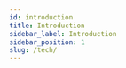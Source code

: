```yaml
---
id: introduction
title: Introduction
sidebar_label: Introduction
sidebar_position: 1
slug: /tech/
---
```

